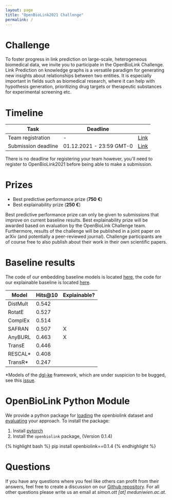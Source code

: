 ```yaml
---
layout: page
title: "OpenBioLink2021 Challenge"
permalink: /
---
```


# Challenge

To foster progress in link prediction on large-scale, heterogeneous biomedical data, we invite you to participate in the OpenBioLink Challenge. Link Prediction on knowledge graphs is a versatile paradigm for generating new insights about relationships between two entities. It is especially important in fields such as biomedical research, where it can help with hypothesis generation, prioritizing drug targets or therapeutic substances for experimental screening etc.

# Timeline


| Task                      |     Deadline              |                                               |
|---------------------------|---------------------------|-----------------------------------------------|
| Team registration         |            -              |  [Link](https://forms.gle/nJZACsSN7RUQM7xM7)  |
| Submission deadline       | 01.12.2021 - 23:59 GMT-0  |  [Link](https://forms.gle/ucNpmMKVVUfgtGzj6)  |

There is no deadline for registering your team however, you'll need to register to OpenBioLink2021 before being able to make a submission.

# Prizes

+ Best predictive performance prize (**750 €**)
+ Best explainability prize (**250 €**)

Best predictive performance prize can only be given to submissions that improve on current baseline results. Best explainability prize will be awarded based on evaluation by the OpenBioLink Challenge team. Furthermore, results of the challenge will be published in a joint paper on arXiv (and potentially a peer-reviewed journal). Challenge participants are of course free to also publish about their work in their own scientific papers.

# Baseline results

The code of our embedding baseline models is located [here](https://github.com/nomisto/openbiolink-2021-embedding-baseline), the code for our explainable baseline is located [here](https://github.com/nomisto/openbiolink-2021-symbolic-baseline).

| Model          | Hits@10 | Explainable? |
|----------------|---------|--------------|
| DistMult       | 0.542   |              |
| RotatE         | 0.527   |              |
| ComplEx        | 0.514   |              |
| SAFRAN         | 0.507   | X            |
| AnyBURL        | 0.463   | X            |
| TransE         | 0.446   |              |
| RESCAL*        | 0.408   |              |
| TransR*        | 0.247   |              |

*Models of the [dgl-ke](https://github.com/awslabs/dgl-ke) framework, which are under suspicion to be bugged, see this [issue](https://github.com/awslabs/dgl-ke/issues/225).

# OpenBioLink Python Module

We provide a python package for [loading](./dataset) the openbiolink dataset and [evaluating](./participation) your approach. To install the package:

1. Install [pytorch](https://pytorch.org/)
2. Install the `openbiolink` package, (Version 0.1.4)

{% highlight bash %}
pip install openbiolink==0.1.4
{% endhighlight %}

# Questions

If you have any questions where you feel like others can profit from their answers, feel free to create a discussion on our [Github repository](https://github.com/OpenBioLink/OpenBioLink/discussions/categories/obl2021). For all other questions please write us an email at *simon.ott [at] meduniwien.ac.at*.
